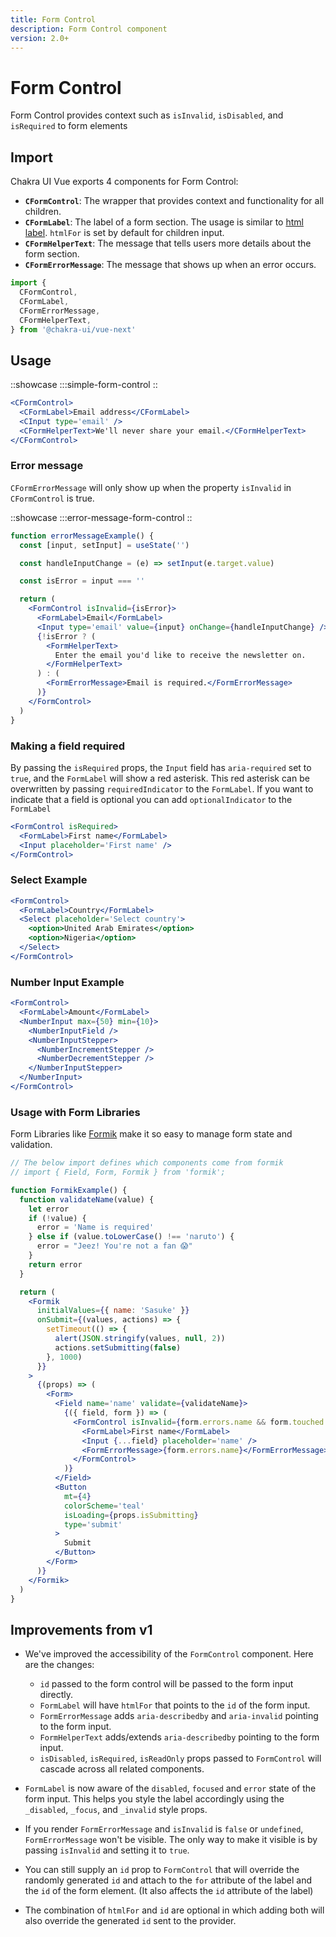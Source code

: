 ```yaml
---
title: Form Control
description: Form Control component
version: 2.0+
---
```

# Form Control

Form Control provides context such as `isInvalid`, `isDisabled`, and `isRequired` to form elements

## Import

Chakra UI Vue exports 4 components for Form Control:

- **`CFormControl`**: The wrapper that provides context and functionality for all
  children.
- **`CFormLabel`**: The label of a form section. The usage is similar to
  [html label](https://developer.mozilla.org/en-US/docs/Web/HTML/Element/label).
  `htmlFor` is set by default for children input.
- **`CFormHelperText`**: The message that tells users more details about the form
  section.
- **`CFormErrorMessage`**: The message that shows up when an error occurs.

```js
import {
  CFormControl,
  CFormLabel,
  CFormErrorMessage,
  CFormHelperText,
} from '@chakra-ui/vue-next'
```

## Usage

::showcase
:::simple-form-control
::

```jsx
<CFormControl>
  <CFormLabel>Email address</CFormLabel>
  <CInput type='email' />
  <CFormHelperText>We'll never share your email.</CFormHelperText>
</CFormControl>
```

<!-- ### Sample usage for a radio or checkbox group -->
<!-- TODO when radio group or checkbox group works -->

### Error message

`CFormErrorMessage` will only show up when the property `isInvalid` in
`CFormControl` is true.

::showcase
:::error-message-form-control
::
```jsx
function errorMessageExample() {
  const [input, setInput] = useState('')

  const handleInputChange = (e) => setInput(e.target.value)

  const isError = input === ''

  return (
    <FormControl isInvalid={isError}>
      <FormLabel>Email</FormLabel>
      <Input type='email' value={input} onChange={handleInputChange} />
      {!isError ? (
        <FormHelperText>
          Enter the email you'd like to receive the newsletter on.
        </FormHelperText>
      ) : (
        <FormErrorMessage>Email is required.</FormErrorMessage>
      )}
    </FormControl>
  )
}
```

### Making a field required

By passing the `isRequired` props, the `Input` field has `aria-required` set to
`true`, and the `FormLabel` will show a red asterisk. This red asterisk can be
overwritten by passing `requiredIndicator` to the `FormLabel`. If you want to
indicate that a field is optional you can add `optionalIndicator` to the
`FormLabel`

```jsx
<FormControl isRequired>
  <FormLabel>First name</FormLabel>
  <Input placeholder='First name' />
</FormControl>
```

### Select Example

```jsx
<FormControl>
  <FormLabel>Country</FormLabel>
  <Select placeholder='Select country'>
    <option>United Arab Emirates</option>
    <option>Nigeria</option>
  </Select>
</FormControl>
```

### Number Input Example

```jsx
<FormControl>
  <FormLabel>Amount</FormLabel>
  <NumberInput max={50} min={10}>
    <NumberInputField />
    <NumberInputStepper>
      <NumberIncrementStepper />
      <NumberDecrementStepper />
    </NumberInputStepper>
  </NumberInput>
</FormControl>
```

### Usage with Form Libraries

Form Libraries like [Formik](https://jaredpalmer.com/formik/) make it so easy to
manage form state and validation.

```jsx
// The below import defines which components come from formik
// import { Field, Form, Formik } from 'formik';

function FormikExample() {
  function validateName(value) {
    let error
    if (!value) {
      error = 'Name is required'
    } else if (value.toLowerCase() !== 'naruto') {
      error = "Jeez! You're not a fan 😱"
    }
    return error
  }

  return (
    <Formik
      initialValues={{ name: 'Sasuke' }}
      onSubmit={(values, actions) => {
        setTimeout(() => {
          alert(JSON.stringify(values, null, 2))
          actions.setSubmitting(false)
        }, 1000)
      }}
    >
      {(props) => (
        <Form>
          <Field name='name' validate={validateName}>
            {({ field, form }) => (
              <FormControl isInvalid={form.errors.name && form.touched.name}>
                <FormLabel>First name</FormLabel>
                <Input {...field} placeholder='name' />
                <FormErrorMessage>{form.errors.name}</FormErrorMessage>
              </FormControl>
            )}
          </Field>
          <Button
            mt={4}
            colorScheme='teal'
            isLoading={props.isSubmitting}
            type='submit'
          >
            Submit
          </Button>
        </Form>
      )}
    </Formik>
  )
}
```

## Improvements from v1

- We've improved the accessibility of the `FormControl` component. Here are the
  changes:

  - `id` passed to the form control will be passed to the form input directly.
  - `FormLabel` will have `htmlFor` that points to the `id` of the form input.
  - `FormErrorMessage` adds `aria-describedby` and `aria-invalid` pointing to
    the form input.
  - `FormHelperText` adds/extends `aria-describedby` pointing to the form input.
  - `isDisabled`, `isRequired`, `isReadOnly` props passed to `FormControl` will
    cascade across all related components.

- `FormLabel` is now aware of the `disabled`, `focused` and `error` state of the
  form input. This helps you style the label accordingly using the `_disabled`,
  `_focus`, and `_invalid` style props.

- If you render `FormErrorMessage` and `isInvalid` is `false` or `undefined`,
  `FormErrorMessage` won't be visible. The only way to make it visible is by
  passing `isInvalid` and setting it to `true`.
- You can still supply an `id` prop to `FormControl` that will override the
  randomly generated `id` and attach to the `for` attribute of the label and the
  `id` of the form element. (It also affects the `id` attribute of the label)

- The combination of `htmlFor` and `id` are optional in which adding both will
  also override the generated `id` sent to the provider.